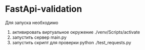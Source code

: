 # FastApi-validation
Для запуска необходимо 
1) активировать виртуальное окружение ./venv/Scripts/activate
2) запустить сервер main.py
3) запустить скрипт для проверки python ./test_requests.py
